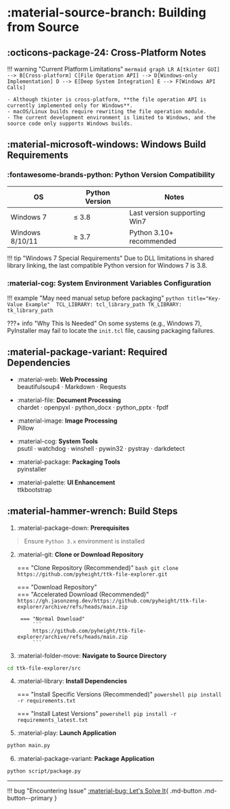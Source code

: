 # :material-source-branch: Building from Source

## :octicons-package-24: Cross-Platform Notes

!!! warning "Current Platform Limitations"
    ```mermaid
    graph LR
        A[tkinter GUI] --> B[Cross-platform]
        C[File Operation API] --> D[Windows-only Implementation]
        D --> E[Deep System Integration]
        E --> F[Windows API Calls]
    ```
    
    - Although tkinter is cross-platform, **the file operation API is currently implemented only for Windows**.
    - macOS/Linux builds require rewriting the file operation module.
    - The current development environment is limited to Windows, and the source code only supports Windows builds.

## :material-microsoft-windows: Windows Build Requirements

### :fontawesome-brands-python: Python Version Compatibility

| OS             | Python Version | Notes                      |
|----------------|----------------|----------------------------|
| Windows 7      | ≤ 3.8          | Last version supporting Win7 |
| Windows 8/10/11| ≥ 3.7          | Python 3.10+ recommended    |

!!! tip "Windows 7 Special Requirements"
    Due to DLL limitations in shared library linking, the last compatible Python version for Windows 7 is 3.8.

### :material-cog: System Environment Variables Configuration

!!! example "May need manual setup before packaging"
    ```python title="Key-Value Example" 
    TCL_LIBRARY: tcl_library_path
    TK_LIBRARY: tk_library_path
    ```

???+ info "Why This Is Needed"
    On some systems (e.g., Windows 7), PyInstaller may fail to locate the `init.tcl` file, causing packaging failures.

## :material-package-variant: Required Dependencies

<div class="grid cards" markdown>

- :material-web: **Web Processing**  
beautifulsoup4 · Markdown · Requests

- :material-file: **Document Processing**  
chardet · openpyxl · python_docx · python_pptx · fpdf

- :material-image: **Image Processing**  
Pillow

- :material-cog: **System Tools**  
psutil · watchdog · winshell · pywin32 · pystray · darkdetect

- :material-package: **Packaging Tools**  
pyinstaller

- :material-palette: **UI Enhancement**  
ttkbootstrap

</div>

## :material-hammer-wrench: Build Steps

1. :material-package-down: **Prerequisites**
> Ensure `Python 3.x` environment is installed

2. :material-git: **Clone or Download Repository**

    === "Clone Repository (Recommended)"
        ```bash
        git clone https://github.com/pyheight/ttk-file-explorer.git
        ```

    === "Download Repository"  
        === "Accelerated Download (Recommended)"  
            ```
            https://gh.jasonzeng.dev/https://github.com/pyheight/ttk-file-explorer/archive/refs/heads/main.zip
            ```

        === "Normal Download"  
            ```
            https://github.com/pyheight/ttk-file-explorer/archive/refs/heads/main.zip
            ```

3. :material-folder-move: **Navigate to Source Directory**
```bash
cd ttk-file-explorer/src
```

4. :material-library: **Install Dependencies**

	=== "Install Specific Versions (Recommended)"
        ```powershell
        pip install -r requirements.txt
        ```

	=== "Install Latest Versions"
        ```powershell
        pip install -r requirements_latest.txt
        ```

5. :material-play: **Launch Application**
```bash
python main.py
```

6. :material-package-variant: **Package Application**
```bash
python script/package.py
```

---

!!! bug "Encountering Issue"
	[:material-bug: Let's Solve It](../../community/issue-reporting/){ .md-button .md-button--primary }
